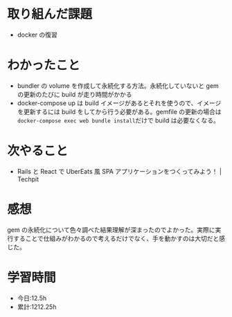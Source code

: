 # 取り組んだ課題

- docker の復習

# わかったこと

- bundler の volume を作成して永続化する方法。永続化していないと gem の更新のたびに build が走り時間がかかる
- docker-compose up は build イメージがあるとそれを使うので、イメージを更新するには build をしてから行う必要がある。gemfile の更新の場合は`docker-compose exec web bundle install`だけで build は必要なくなる。

# 次やること

- Rails と React で UberEats 風 SPA アプリケーションをつくってみよう！ | Techpit

# 感想

gem の永続化について色々調べた結果理解が深まったのでよかった。実際に実行することで仕組みがわかるので考えるだけでなく、手を動かすのは大切だと感じた。

# 学習時間

- 今日:12.5h
- 累計:1212.25h
